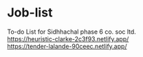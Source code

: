 # Job-list
 To-do List for Sidhhachal phase 6 co. soc ltd.<br>
https://heuristic-clarke-2c3f93.netlify.app/<br>
https://tender-lalande-90ceec.netlify.app/
